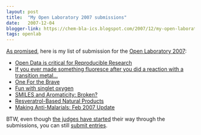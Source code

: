 ```yaml
---
layout: post
title:  "My Open Laboratory 2007 submissions"
date:   2007-12-04
blogger-link: https://chem-bla-ics.blogspot.com/2007/12/my-open-laboratory-2007-submissions.html
tags: openlab
---
```


[As promised](http://chem-bla-ics.blogspot.com/2007/11/last-call-for-open-laboratory-2007.html), here is my
list of submission for the [Open Laboratory 2007](http://scienceblogs.com/clock/2007/11/open_laboratory_2008_last_call.php):

* [Open Data is critical for Reproducible Research](http://wwmm.ch.cam.ac.uk/blogs/murrayrust/?p=412)
* [If you ever made something fluoresce after you did a reaction with a transition metal…](http://www.thechemblog.com/?p=678)
* [One For the Brave](http://pipeline.corante.com/archives/2007/11/02/one_for_the_brave.php)
* [Fun with singlet oxygen](http://curlyarrow.blogspot.com/2007/04/fun-with-singlet-oxygen.html)
* [SMILES and Aromaticity: Broken?](http://depth-first.com/articles/2007/11/28/smiles-and-aromaticity-broken)
* [Resveratrol-Based Natural Products](http://totallysynthetic.com/blog/?p=785)
* [Making Anti-Malarials: Feb 2007 Update](http://usefulchem.blogspot.com/2007/02/making-anti-malarials-feb-2007-update.html)

BTW, even though [the judges have started](http://www.scienceblogs.com/strangerfruit/2007/11/open_lab_2007.php)
their way through the submissions, you can still [submit entries](http://openlab.wufoo.com/forms/submission-form/).
